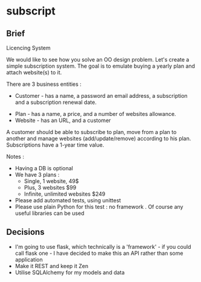 # subscript

## Brief

Licencing System

We would like to see how you solve an OO design problem. Let's create a simple subscription system. 
The goal is to emulate buying a yearly plan and attach website(s) to it.

There are 3 business entities : 

* Customer - has a name, a password an email address, a subscription and a subscription renewal date. 
- Plan - has a name, a price, and a number of websites allowance. 
- Website - has an URL, and a customer


A customer should be able to subscribe to plan, move from a plan to another and manage websites (add/update/remove) according to his plan.
Subscriptions have a 1-year time value.


Notes : 
- Having a DB is optional
- We have 3 plans :
    - Single, 1 website, 49$
    - Plus, 3 websites $99
    - Infinite, unlimited websites $249
- Please add automated tests, using unittest
- Please use plain Python for this test : no framework . Of course any useful libraries can be used


## Decisions

* I'm going to use flask, which technically is a 'framework' - if you could call flask one - I have decided to make this an API rather than some application
* Make it REST and keep it Zen
* Utilise SQLAlchemy for my models and data
